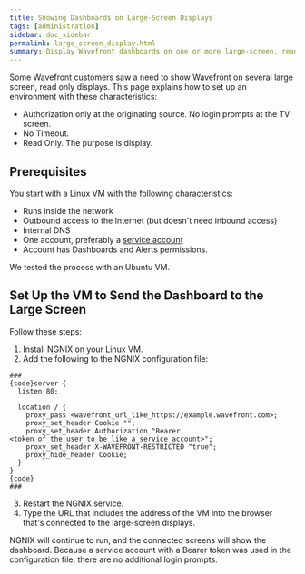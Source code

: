 ```yaml
---
title: Showing Dashboards on Large-Screen Displays
tags: [administration]
sidebar: doc_sidebar
permalink: large_screen_display.html
summary: Display Wavefront dashboards on one or more large-screen, read-only displays
---
```


Some Wavefront customers saw a need to show Wavefront on several large screen, read only displays. This page explains how to set up an environment with these characteristics:

* Authorization only at the originating source. No login prompts at the TV screen.
* No Timeout.
* Read Only. The purpose is display.

## Prerequisites

You start with a Linux VM with the following characteristics:
* Runs inside the network
* Outbound access to the Internet (but doesn't need inbound access)
* Internal DNS
* One account, preferably a [service account](service_accounts.html)
* Account has Dashboards and Alerts permissions.

We tested the process with an Ubuntu VM.

## Set Up the VM to Send the Dashboard to the Large Screen

Follow these steps:

1. Install NGNIX on your Linux VM.
2. Add the following to the NGNIX configuration file:

```
###
{code}server {
  listen 80;

  location / {
    proxy_pass <wavefront_url_like_https://example.wavefront.com>;
    proxy_set_header Cookie "";
    proxy_set_header Authorization "Bearer <token_of_the_user_to_be_like_a_service_account>";
    proxy_set_header X-WAVEFRONT-RESTRICTED "true";
    proxy_hide_header Cookie;
  }
}
{code}
###
```
3. Restart the NGNIX service.
4. Type the URL that includes the address of the VM into the browser that's connected to the large-screen displays.

NGNIX will continue to run, and the connected screens will show the dashboard. Because a service account with a Bearer token was used in the configuration file, there are no additional login prompts.
